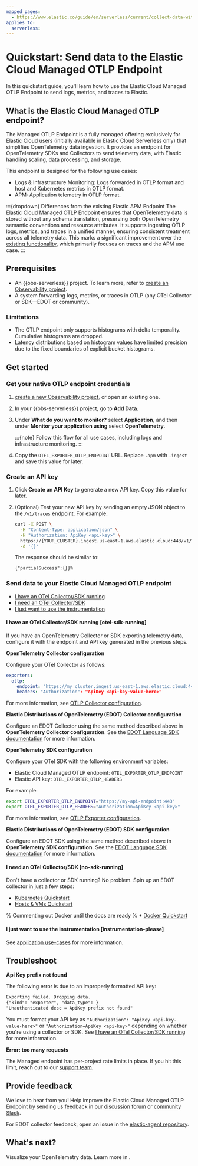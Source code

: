 ```yaml
---
mapped_pages:
  - https://www.elastic.co/guide/en/serverless/current/collect-data-with-native-otlp.html
applies_to:
  serverless:
---
```


# Quickstart: Send data to the Elastic Cloud Managed OTLP Endpoint

In this quickstart guide, you'll learn how to use the Elastic Cloud Managed OTLP Endpoint to send logs, metrics, and traces to Elastic.

## What is the Elastic Cloud Managed OTLP endpoint?

The Managed OTLP Endpoint is a fully managed offering exclusively for Elastic Cloud users (initially available in Elastic Cloud Serverless only) that simplifies OpenTelemetry data ingestion. It provides an endpoint for OpenTelemetry SDKs and Collectors to send telemetry data, with Elastic handling scaling, data processing, and storage.

This endpoint is designed for the following use cases:

* Logs & Infrastructure Monitoring: Logs forwarded in OTLP format and host and Kubernetes metrics in OTLP format.
* APM: Application telemetry in OTLP format.

:::{dropdown} Differences from the existing Elastic APM Endpoint
The Elastic Cloud Managed OTLP Endpoint ensures that OpenTelemetry data is stored without any schema translation, preserving both OpenTelemetry semantic conventions and resource attributes. It supports ingesting OTLP logs, metrics, and traces in a unified manner, ensuring consistent treatment across all telemetry data. This marks a significant improvement over the [existing functionality](/solutions/observability/apm/use-opentelemetry-with-apm.md), which primarily focuses on traces and the APM use case.
:::

## Prerequisites

* An {{obs-serverless}} project. To learn more, refer to [create an Observability project](/solutions/observability/get-started/create-an-observability-project.md).
* A system forwarding logs, metrics, or traces in OTLP (any OTel Collector or SDK—EDOT or community).

### Limitations

* The OTLP endpoint only supports histograms with delta temporality. Cumulative histograms are dropped.
* Latency distributions based on histogram values have limited precision due to the fixed boundaries of explicit bucket histograms.

## Get started

### Get your native OTLP endpoint credentials

1. [create a new Observability project](/solutions/observability/get-started/create-an-observability-project.md), or open an existing one.

1. In your {{obs-serverless}} project, go to **Add Data**.

1. Under **What do you want to monitor?** select **Application**, and then under **Monitor your application using** select **OpenTelemetry**.

    :::{note}
    Follow this flow for all use cases, including logs and infrastructure monitoring.
    :::

1. Copy the `OTEL_EXPORTER_OTLP_ENDPOINT` URL. Replace `.apm` with `.ingest` and save this value for later.

### Create an API key

1. Click **Create an API Key** to generate a new API key. Copy this value for later.
1. (Optional) Test your new API key by sending an empty JSON object to the `/v1/traces` endpoint. For example:

    ```bash
    curl -X POST \
      -H "Content-Type: application/json" \
      -H "Authorization: ApiKey <api-key>" \
      https://{YOUR_CLUSTER}.ingest.us-east-1.aws.elastic.cloud:443/v1/traces \
      -d '{}'
    ```

    The response should be similar to:

    ```txt
    {"partialSuccess":{}}%
    ```

### Send data to your Elastic Cloud Managed OTLP endpoint

* [I have an OTel Collector/SDK running](#otel-sdk-running)
* [I need an OTel Collector/SDK](#no-sdk-running)
* [I just want to use the instrumentation](#instrumentation-please)

#### I have an OTel Collector/SDK running [otel-sdk-running]

If you have an OpenTelemetry Collector or SDK exporting telemetry data,
configure it with the endpoint and API key generated in the previous steps.

**OpenTelemetry Collector configuration**

Configure your OTel Collector as follows:

```yaml
exporters:
  otlp:
    endpoint: "https://my_cluster.ingest.us-east-1.aws.elastic.cloud:443/v1/traces"
    headers: "Authorization": "ApiKey <api-key-value-here>"
```

For more information, see [OTLP Collector configuration](https://opentelemetry.io/docs/collector/configuration/).

**Elastic Distributions of OpenTelemetry (EDOT) Collector configuration**

Configure an EDOT Collector using the same method described above in **OpenTelemetry Collector configuration**.
See the [EDOT Language SDK documentation](https://elastic.github.io/opentelemetry/edot-collector/index.html) for more information.

**OpenTelemetry SDK configuration**

Configure your OTel SDK with the following environment variables:

* Elastic Cloud Managed OTLP endpoint: `OTEL_EXPORTER_OTLP_ENDPOINT`
* Elastic API key: `OTEL_EXPORTER_OTLP_HEADERS`

For example:

```bash
export OTEL_EXPORTER_OTLP_ENDPOINT="https://my-api-endpoint:443"
export OTEL_EXPORTER_OTLP_HEADERS="Authorization=ApiKey <api-key>"
```

For more information, see [OTLP Exporter configuration](https://opentelemetry.io/docs/languages/sdk-configuration/otlp-exporter/).

**Elastic Distributions of OpenTelemetry (EDOT) SDK configuration**

Configure an EDOT SDK using the same method described above in **OpenTelemetry SDK configuration**.
See the [EDOT Language SDK documentation](https://elastic.github.io/opentelemetry/edot-sdks/index.html) for more information.

#### I need an OTel Collector/SDK [no-sdk-running]

Don't have a collector or SDK running? No problem. Spin up an EDOT collector in just a few steps:

* [Kubernetes Quickstart](https://elastic.github.io/opentelemetry/quickstart/serverless/k8s.html)
* [Hosts & VMs Quickstart](https://elastic.github.io/opentelemetry/quickstart/serverless/hosts_vms.html)

% Commenting out Docker until the docs are ready
% * [Docker Quickstart](https://elastic.github.io/opentelemetry/quickstart/serverless/docker.html)

#### I just want to use the instrumentation [instrumentation-please]

See [application use-cases](https://elastic.github.io/opentelemetry/edot-sdks/index.html) for more information.

## Troubleshoot

**Api Key prefix not found**

The following error is due to an improperly formatted API key:

```txt
Exporting failed. Dropping data.
{"kind": "exporter", "data_type": }
"Unauthenticated desc = ApiKey prefix not found"
```

You must format your API key as `"Authorization": "ApiKey <api-key-value-here>"` or `"Authorization=ApiKey <api-key>"` depending on whether you're using a collector or SDK. See [I have an OTel Collector/SDK running](#otel-sdk-running) for more information.

**Error: too many requests**

The Managed endpoint has per-project rate limits in place. If you hit this limit, reach out to our [support team](https://support.elastic.co).

## Provide feedback

We love to hear from you!
Help improve the Elastic Cloud Managed OTLP Endpoint by sending us feedback in our [discussion forum](https://discuss.elastic.co/c/apm) or [community Slack](https://elasticstack.slack.com/signup#/domain-signup).

For EDOT collector feedback, open an issue in the [elastic-agent repository](https://github.com/elastic/elastic-agent/issues).

## What's next?

Visualize your OpenTelemetry data. Learn more in [](/solutions/observability/otlp-visualize.md).

